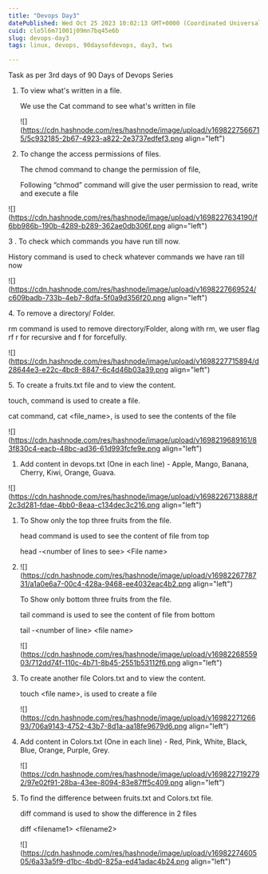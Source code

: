 ```yaml
---
title: "Devops Day3"
datePublished: Wed Oct 25 2023 10:02:13 GMT+0000 (Coordinated Universal Time)
cuid: clo5l6m71001j09mn7bq45e6b
slug: devops-day3
tags: linux, devops, 90daysofdevops, day3, tws

---
```


Task as per 3rd days of 90 Days of Devops Series

1. To view what's written in a file.
    
    We use the Cat command to see what's written in file
    
    ![](https://cdn.hashnode.com/res/hashnode/image/upload/v1698227566715/5c932185-2b67-4923-a822-2e3737edfef3.png align="left")
    
2. To change the access permissions of files.
    
    The chmod command to change the permission of file,
    
    Following “chmod” command will give the user permission to read, write and execute a file
    

![](https://cdn.hashnode.com/res/hashnode/image/upload/v1698227634190/f6bb986b-190b-4289-b289-362ae0db306f.png align="left")

3 . To check which commands you have run till now.

History command is used to check whatever commands we have ran till now

![](https://cdn.hashnode.com/res/hashnode/image/upload/v1698227669524/c609badb-733b-4eb7-8dfa-5f0a9d356f20.png align="left")

4\. To remove a directory/ Folder.

rm command is used to remove directory/Folder, along with rm, we user flag rf r for recursive and f for forcefully.

![](https://cdn.hashnode.com/res/hashnode/image/upload/v1698227715894/d28644e3-e22c-4bc8-8847-6c4d46b03a39.png align="left")

5\. To create a fruits.txt file and to view the content.

touch, command is used to create a file.

cat command, cat &lt;file\_name&gt;, is used to see the contents of the file

![](https://cdn.hashnode.com/res/hashnode/image/upload/v1698219689161/83f830c4-eacb-48bc-ad36-61d993fcfe9e.png align="left")

1. Add content in devops.txt (One in each line) - Apple, Mango, Banana, Cherry, Kiwi, Orange, Guava.
    

![](https://cdn.hashnode.com/res/hashnode/image/upload/v1698226713888/f2c3d281-fdae-4bb0-8eaa-c134dec3c216.png align="left")

1. To Show only the top three fruits from the file.
    
    head command is used to see the content of file from top
    
    head -&lt;number of lines to see&gt; &lt;File name&gt;
    
2. ![](https://cdn.hashnode.com/res/hashnode/image/upload/v1698226778731/a1a0e6a7-00c4-428a-9468-ee4032eac4b2.png align="left")
    
    To Show only bottom three fruits from the file.
    
    tail command is used to see the content of file from bottom
    
    tail -&lt;number of line&gt; &lt;file name&gt;
    
    ![](https://cdn.hashnode.com/res/hashnode/image/upload/v1698226855903/712dd74f-110c-4b71-8b45-2551b53112f6.png align="left")
    
3. To create another file Colors.txt and to view the content.
    
    touch &lt;file name&gt;, is used to create a file
    
    ![](https://cdn.hashnode.com/res/hashnode/image/upload/v1698227126693/706a9143-4752-43b7-8d1a-aa18fe9679d6.png align="left")
    
4. Add content in Colors.txt (One in each line) - Red, Pink, White, Black, Blue, Orange, Purple, Grey.
    
    ![](https://cdn.hashnode.com/res/hashnode/image/upload/v1698227192792/97e02f91-28ba-43ee-8094-83e87ff5c409.png align="left")
    
5. To find the difference between fruits.txt and Colors.txt file.
    
    diff command is used to show the difference in 2 files
    
    diff &lt;filename1&gt; &lt;filename2&gt;
    
    ![](https://cdn.hashnode.com/res/hashnode/image/upload/v1698227460505/6a33a5f9-d1bc-4bd0-825a-ed41adac4b24.png align="left")